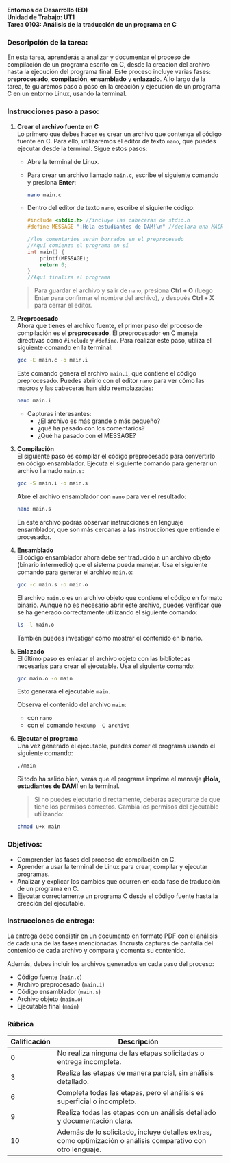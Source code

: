 

**Entornos de Desarrollo (ED)**  
**Unidad de Trabajo: UT1**  
**Tarea 0103: Análisis de la traducción de un programa en C**

### Descripción de la tarea:
En esta tarea, aprenderás a analizar y documentar el proceso de compilación de un programa escrito en C, desde la creación del archivo hasta la ejecución del programa final. Este proceso incluye varias fases: **preprocesado**, **compilación**, **ensamblado** y **enlazado**. A lo largo de la tarea, te guiaremos paso a paso en la creación y ejecución de un programa C en un entorno Linux, usando la terminal. 

### Instrucciones paso a paso:

1. **Crear el archivo fuente en C**  
   Lo primero que debes hacer es crear un archivo que contenga el código fuente en C. Para ello, utilizaremos el editor de texto `nano`, que puedes ejecutar desde la terminal. Sigue estos pasos:

   - Abre la terminal de Linux.
   - Para crear un archivo llamado `main.c`, escribe el siguiente comando y presiona **Enter**:

     ```bash
     nano main.c
     ```

   - Dentro del editor de texto `nano`, escribe el siguiente código:

     ```c
     #include <stdio.h> //incluye las cabeceras de stdio.h
     #define MESSAGE "¡Hola estudiantes de DAM!\n" //declara una MACRO

     //los comentarios serán borrados en el preprocesado
     //Aquí comienza el programa en sí
     int main() {
         printf(MESSAGE);
         return 0;
     }
     //Aquí finaliza el programa
     ```

   > Para guardar el archivo y salir de `nano`, presiona **Ctrl + O** (luego Enter para confirmar el nombre del archivo), y después **Ctrl + X** para cerrar el editor.

2. **Preprocesado**  
   Ahora que tienes el archivo fuente, el primer paso del proceso de compilación es el **preprocesado**. El preprocesador en C maneja directivas como `#include` y `#define`. Para realizar este paso, utiliza el siguiente comando en la terminal:

   ```bash
   gcc -E main.c -o main.i
   ```

   Este comando genera el archivo `main.i`, que contiene el código preprocesado. Puedes abrirlo con el editor `nano` para ver cómo las macros y las cabeceras han sido reemplazadas:

   ```bash
   nano main.i
   ```

   * Capturas interesantes:
      * ¿El archivo es más grande o más pequeño?
      * ¿qué ha pasado con los comentarios?
      * ¿Qué ha pasado con el MESSAGE?


3. **Compilación**  
   El siguiente paso es compilar el código preprocesado para convertirlo en código ensamblador. Ejecuta el siguiente comando para generar un archivo llamado `main.s`:

   ```bash
   gcc -S main.i -o main.s
   ```

   Abre el archivo ensamblador con `nano` para ver el resultado:

   ```bash
   nano main.s
   ```

   En este archivo podrás observar instrucciones en lenguaje ensamblador, que son más cercanas a las instrucciones que entiende el procesador.

4. **Ensamblado**  
   El código ensamblador ahora debe ser traducido a un archivo objeto (binario intermedio) que el sistema pueda manejar. Usa el siguiente comando para generar el archivo `main.o`:

   ```bash
   gcc -c main.s -o main.o
   ```

   El archivo `main.o` es un archivo objeto que contiene el código en formato binario. Aunque no es necesario abrir este archivo, puedes verificar que se ha generado correctamente utilizando el siguiente comando:

   ```bash
   ls -l main.o
   ```

   También  puedes investigar cómo mostrar el contenido en binario.

5. **Enlazado**  
   El último paso es enlazar el archivo objeto con las bibliotecas necesarias para crear el ejecutable. Usa el siguiente comando:

   ```bash
   gcc main.o -o main
   ```

   Esto generará el ejecutable `main`.

   Observa el contenido del archivo `main`:
   - con `nano`
   - con el comando `hexdump -C archivo`
   

6. **Ejecutar el programa**  
   Una vez generado el ejecutable, puedes correr el programa usando el siguiente comando:

   ```bash
   ./main
   ```

   Si todo ha salido bien, verás que el programa imprime el mensaje **¡Hola, estudiantes de DAM!** en la terminal.

   > Si no puedes ejecutarlo directamente, deberás asegurarte de que tiene los permisos correctos. Cambia los permisos del ejecutable utilizando:

   ```bash
   chmod u+x main
   ```

### Objetivos:
- Comprender las fases del proceso de compilación en C.
- Aprender a usar la terminal de Linux para crear, compilar y ejecutar programas.
- Analizar y explicar los cambios que ocurren en cada fase de traducción de un programa en C.
- Ejecutar correctamente un programa C desde el código fuente hasta la creación del ejecutable.

### Instrucciones de entrega:
La entrega debe consistir en un documento en formato PDF con el análisis de cada una de las fases mencionadas. Incrusta capturas de pantalla del contenido de cada archivo y compara y comenta su contenido.

Además, debes incluir los archivos generados en cada paso del proceso:
- Código fuente (`main.c`)
- Archivo preprocesado (`main.i`)
- Código ensamblador (`main.s`)
- Archivo objeto (`main.o`)
- Ejecutable final (`main`)

### Rúbrica

| Calificación | Descripción                                                                 |
|--------------|-----------------------------------------------------------------------------|
| 0            | No realiza ninguna de las etapas solicitadas o entrega incompleta.          |
| 3            | Realiza las etapas de manera parcial, sin análisis detallado.               |
| 6            | Completa todas las etapas, pero el análisis es superficial o incompleto.    |
| 9            | Realiza todas las etapas con un análisis detallado y documentación clara.   |
| 10           | Además de lo solicitado, incluye detalles extras, como optimización o análisis comparativo con otro lenguaje. |

